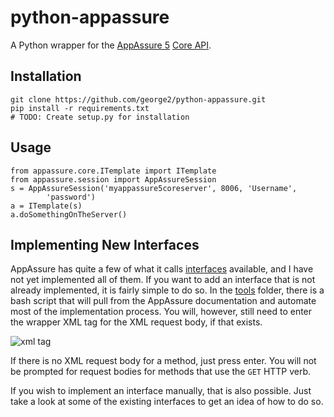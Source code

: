 python-appassure
================

A Python wrapper for the [AppAssure 5](http://www.appassure.com/) [Core
API](http://docs.appassure.com/display/AA50D/Core+API+Reference).

## Installation

    git clone https://github.com/george2/python-appassure.git
    pip install -r requirements.txt
    # TODO: Create setup.py for installation

## Usage

    from appassure.core.ITemplate import ITemplate
    from appassure.session import AppAssureSession
    s = AppAssureSession('myappassure5coreserver', 8006, 'Username',
            'password')
    a = ITemplate(s)
    a.doSomethingOnTheServer()

## Implementing New Interfaces
AppAssure has quite a few of what it calls
[interfaces](http://docs.appassure.com/display/AA50D/Core+API+Reference)
available, and I have not yet implemented all of them. If you want
to add an interface that is not already implemented, it is fairly simple
to do so. In the [tools](tools) folder, there is a bash
script that will pull from the AppAssure documentation and automate most
of the implementation process. You will, however, still need to enter
the wrapper XML tag for the XML request body, if that exists. 

![xml tag](http://i.imgur.com/HNsxslV.png)

If there is no XML request body for a method, just press enter. You will
not be prompted for request bodies for methods that use the `GET` HTTP
verb.

If you wish to implement an interface manually, that is also possible.
Just take a look at some of the existing interfaces to get an idea of
how to do so.
